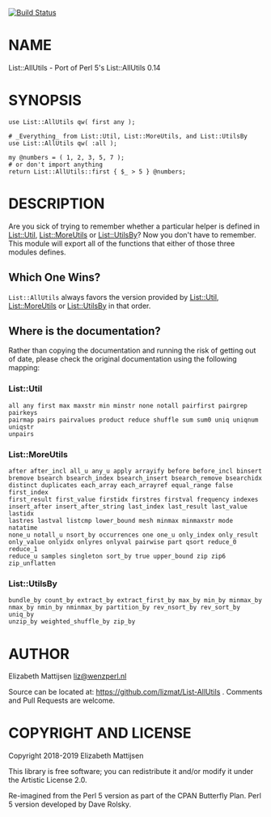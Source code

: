 [![Build Status](https://travis-ci.org/lizmat/List-AllUtils.svg?branch=master)](https://travis-ci.org/lizmat/List-AllUtils)

NAME
====

List::AllUtils - Port of Perl 5's List::AllUtils 0.14

SYNOPSIS
========

    use List::AllUtils qw( first any );
     
    # _Everything_ from List::Util, List::MoreUtils, and List::UtilsBy
    use List::AllUtils qw( :all );
     
    my @numbers = ( 1, 2, 3, 5, 7 );
    # or don't import anything
    return List::AllUtils::first { $_ > 5 } @numbers;

DESCRIPTION
===========

Are you sick of trying to remember whether a particular helper is defined in [List::Util](List::Util), [List::MoreUtils](List::MoreUtils) or [List::UtilsBy](List::UtilsBy)? Now you don't have to remember. This module will export all of the functions that either of those three modules defines.

Which One Wins?
---------------

`List::AllUtils` always favors the version provided by [List::Util](List::Util), [List::MoreUtils](List::MoreUtils) or [List::UtilsBy](List::UtilsBy) in that order.

Where is the documentation?
---------------------------

Rather than copying the documentation and running the risk of getting out of date, please check the original documentation using the following mapping:

### List::Util

    all any first max maxstr min minstr none notall pairfirst pairgrep pairkeys
    pairmap pairs pairvalues product reduce shuffle sum sum0 uniq uniqnum uniqstr
    unpairs

### List::MoreUtils

    after after_incl all_u any_u apply arrayify before before_incl binsert
    bremove bsearch bsearch_index bsearch_insert bsearch_remove bsearchidx
    distinct duplicates each_array each_arrayref equal_range false first_index
    first_result first_value firstidx firstres firstval frequency indexes
    insert_after insert_after_string last_index last_result last_value lastidx
    lastres lastval listcmp lower_bound mesh minmax minmaxstr mode natatime
    none_u notall_u nsort_by occurrences one one_u only_index only_result
    only_value onlyidx onlyres onlyval pairwise part qsort reduce_0 reduce_1
    reduce_u samples singleton sort_by true upper_bound zip zip6 zip_unflatten

### List::UtilsBy

    bundle_by count_by extract_by extract_first_by max_by min_by minmax_by
    nmax_by nmin_by nminmax_by partition_by rev_nsort_by rev_sort_by uniq_by
    unzip_by weighted_shuffle_by zip_by

AUTHOR
======

Elizabeth Mattijsen <liz@wenzperl.nl>

Source can be located at: https://github.com/lizmat/List-AllUtils . Comments and Pull Requests are welcome.

COPYRIGHT AND LICENSE
=====================

Copyright 2018-2019 Elizabeth Mattijsen

This library is free software; you can redistribute it and/or modify it under the Artistic License 2.0.

Re-imagined from the Perl 5 version as part of the CPAN Butterfly Plan. Perl 5 version developed by Dave Rolsky.

